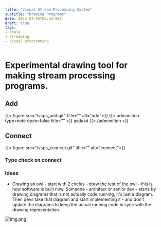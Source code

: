 ```yaml
---
title: "Visual Stream Processing System"
subtitle: "Drawing Programs"
date: 2024-07-06T08:44:58Z
draft: true
tags:
- scala
- streaming
- visual_programming
---
```


# Experimental drawing tool for making stream processing programs.

## Add
{{< figure src="/vsps_add.gif" title="" alt="add">}}
{{< admonition type=note open=false title="" >}}
asdasd
{{< /admonition >}}

## Connect
{{< figure src="/vsps_connect.gif" title="" alt="connect">}}

### Type check on connect

### Ideas
- Drawing an owl - start with 2 circles - draw the rest of the owl  - this is how software is built now.
Someone - architect or senior dev - starts by drawing diagrams that is not actually code running, it's just a diagram.
Then devs take that diagram and start implementing it - and don't update the diagrams to keep the actual running code in sync with the drawing representation. 

![img.png](/img.png)
 